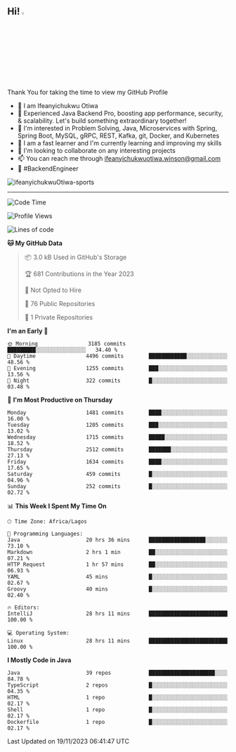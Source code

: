 <!-- BLOG-POST-LIST:START --><!-- BLOG-POST-LIST:END -->

## Hi! <img src="https://media.giphy.com/media/hvRJCLFzcasrR4ia7z/giphy.gif" width="4%"> 

Thank You for taking the time to view my GitHub Profile

- 👋 I am Ifeanyichukwu Otiwa
- 🚀 Experienced Java Backend Pro, boosting app performance, security, & scalability. Let's build something extraordinary together!
- 👀 I'm interested in Problem Solving, Java, Microservices with Spring, Spring Boot, MySQL, gRPC, REST, Kafka, git, Docker, and Kubernetes
- 🌱 I am a fast learner and I'm currently learning and improving my skills
- 💞️ I'm looking to collaborate on any interesting projects
- 📫 You can reach me through ifeanyichukwuotiwa.winson@gmail.com
- 🚀 #BackendEngineer

<p align="left" marginTop="10px"> <img src="https://komarev.com/ghpvc/?username=ifeanyichukwuOtiwa-sports&label=Profile%20views&color=0e75b6&style=for-the-badge" alt="ifeanyichukwuOtiwa-sports" /> </p>

***

<!--START_SECTION:waka-->
![Code Time](http://img.shields.io/badge/Code%20Time-1%2C932%20hrs%2026%20mins-blue)

![Profile Views](http://img.shields.io/badge/Profile%20Views-7-blue)

![Lines of code](https://img.shields.io/badge/From%20Hello%20World%20I%27ve%20Written-3.8%20million%20lines%20of%20code-blue)

**🐱 My GitHub Data** 

> 📦 3.0 kB Used in GitHub's Storage 
 > 
> 🏆 681 Contributions in the Year 2023
 > 
> 🚫 Not Opted to Hire
 > 
> 📜 76 Public Repositories 
 > 
> 🔑 1 Private Repositories 
 > 
**I'm an Early 🐤** 

```text
🌞 Morning                3185 commits        █████████░░░░░░░░░░░░░░░░   34.40 % 
🌆 Daytime                4496 commits        ████████████░░░░░░░░░░░░░   48.56 % 
🌃 Evening                1255 commits        ███░░░░░░░░░░░░░░░░░░░░░░   13.56 % 
🌙 Night                  322 commits         █░░░░░░░░░░░░░░░░░░░░░░░░   03.48 % 
```
📅 **I'm Most Productive on Thursday** 

```text
Monday                   1481 commits        ████░░░░░░░░░░░░░░░░░░░░░   16.00 % 
Tuesday                  1205 commits        ███░░░░░░░░░░░░░░░░░░░░░░   13.02 % 
Wednesday                1715 commits        █████░░░░░░░░░░░░░░░░░░░░   18.52 % 
Thursday                 2512 commits        ███████░░░░░░░░░░░░░░░░░░   27.13 % 
Friday                   1634 commits        ████░░░░░░░░░░░░░░░░░░░░░   17.65 % 
Saturday                 459 commits         █░░░░░░░░░░░░░░░░░░░░░░░░   04.96 % 
Sunday                   252 commits         █░░░░░░░░░░░░░░░░░░░░░░░░   02.72 % 
```


📊 **This Week I Spent My Time On** 

```text
🕑︎ Time Zone: Africa/Lagos

💬 Programming Languages: 
Java                     20 hrs 36 mins      ██████████████████░░░░░░░   73.10 % 
Markdown                 2 hrs 1 min         ██░░░░░░░░░░░░░░░░░░░░░░░   07.21 % 
HTTP Request             1 hr 57 mins        ██░░░░░░░░░░░░░░░░░░░░░░░   06.93 % 
YAML                     45 mins             █░░░░░░░░░░░░░░░░░░░░░░░░   02.67 % 
Groovy                   40 mins             █░░░░░░░░░░░░░░░░░░░░░░░░   02.40 % 

🔥 Editors: 
IntelliJ                 28 hrs 11 mins      █████████████████████████   100.00 % 

💻 Operating System: 
Linux                    28 hrs 11 mins      █████████████████████████   100.00 % 
```

**I Mostly Code in Java** 

```text
Java                     39 repos            █████████████████████░░░░   84.78 % 
TypeScript               2 repos             █░░░░░░░░░░░░░░░░░░░░░░░░   04.35 % 
HTML                     1 repo              █░░░░░░░░░░░░░░░░░░░░░░░░   02.17 % 
Shell                    1 repo              █░░░░░░░░░░░░░░░░░░░░░░░░   02.17 % 
Dockerfile               1 repo              █░░░░░░░░░░░░░░░░░░░░░░░░   02.17 % 
```




 Last Updated on 19/11/2023 06:41:47 UTC
<!--END_SECTION:waka-->

<!--
<p align="center">
![trophy](https://github-profile-trophy.vercel.app/?username=ifeanyichukwuOtiwa-sports&theme=onedark) (https://github.com/ryo-ma/github-profile-trophy)
</p>
-->

<!---
ifeanyi-otiwa/ifeanyi-otiwa is a ✨ special ✨ repository because its `README.md` (this file) appears on your GitHub profile.
You can click the Preview link to take a look at your changes.
--->
